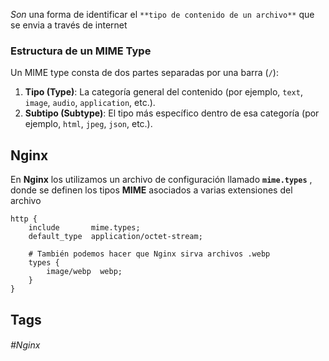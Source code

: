 *Son* una forma de identificar el `**tipo de contenido de un archivo**` que se envia a través de internet

### Estructura de un MIME Type

Un MIME type consta de dos partes separadas por una barra (`/`):

1. **Tipo (Type)**: La categoría general del contenido (por ejemplo, `text`, `image`, `audio`, `application`, etc.).
2. **Subtipo (Subtype)**: El tipo más específico dentro de esa categoría (por ejemplo, `html`, `jpeg`, `json`, etc.).

## Nginx

En **Nginx** los utilizamos un archivo de configuración llamado **`mime.types`** , donde se definen los tipos **MIME** asociados a varias extensiones del archivo 


```nginx
http {
    include       mime.types;
    default_type  application/octet-stream;
    
	# También podemos hacer que Nginx sirva archivos .webp
    types {
        image/webp  webp;
    }
}

```
## Tags

###### #Nginx 
